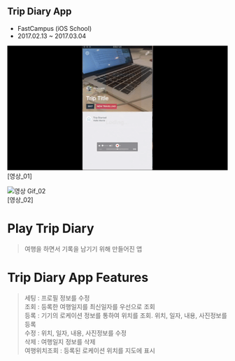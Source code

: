 ## Trip Diary App
- FastCampus (iOS School)
- 2017.02.13 ~ 2017.03.04

![영상 Gif_01](https://github.com/whalebab86/ios_school/blob/master/etc/trip_diary_01.gif "이미지제목")
<br/>
[영상_01]

![영상 Gif_02](https://github.com/whalebab86/ios_school/blob/master/etc/trip_diary_02.gif "이미지제목")
<br/>
[영상_02]

# Play Trip Diary
> 여행을 하면서 기록을 남기기 위해 만들어진 앱

# Trip Diary App Features
> 세팅 : 프로필 정보를 수정  
> 조회 : 등록한 여행일지를 최신일자를 우선으로 조회  
> 등록 : 기기의 로케이션 정보를 통하여 위치를 조회. 위치, 일자, 내용, 사진정보를 등록  
> 수정 : 위치, 일자, 내용, 사진정보를 수정  
> 삭제 : 여행일지 정보를 삭제  
> 여행위치조회 : 등록된 로케이션 위치를 지도에 표시  
<br/>
